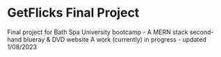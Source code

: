 # GetFlicks Final Project
 Final project for Bath Spa University bootcamp - A MERN stack second-hand blueray & DVD website
A work (currently) in progress - updated 1/08/2023
